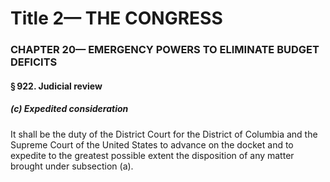 
# Title 2— THE CONGRESS
### CHAPTER 20— EMERGENCY POWERS TO ELIMINATE BUDGET DEFICITS
#### § 922. Judicial review
##### (c) Expedited consideration

It shall be the duty of the District Court for the District of Columbia and the Supreme Court of the United States to advance on the docket and to expedite to the greatest possible extent the disposition of any matter brought under subsection (a).
